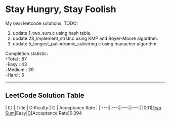 # Stay Hungry, Stay Foolish
My own leetcode solutions.
TODO:
1. update 1_two_sum.c using hash table.
2. update 28_implement_strstr.c using KMP and Boyer-Moore algorithm.
3. update 5_longest_palindromic_substring.c using manacher algorithm.

Completion statistic:<br>
`*`Total : 87<br>
`-`Easy : 43<br>
`-`Medium : 39<br>
`-`Hard : 5<br>

-----------------------
## LeetCode Solution Table
| ID | Title | Difficulty | C | Acceptance Rate |
|:---:|:---:|:---:|:---:|
|001|[Two Sum](https://leetcode.com/problems/two-sum/description/)|Easy|[C](https://github.com/A11riseforme/myleetcode/blob/master/1_two_sum.c)[Acceptance Rate]0.394